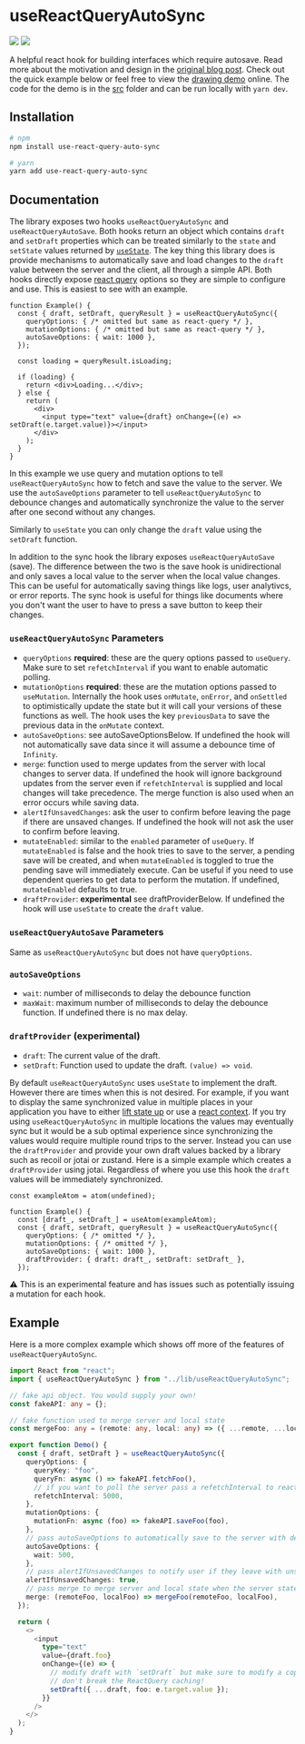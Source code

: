 # useReactQueryAutoSync

![](https://img.shields.io/npm/v/use-react-query-auto-sync?label=npm)
![](https://img.shields.io/bundlephobia/minzip/use-react-query-auto-sync)

A helpful react hook for building interfaces which require autosave.
Read more about the motivation and design in the [original blog post](https://lsmurray.com/blog/react-query-auto-sync-hook).
Check out the quick example below or feel free to view the [drawing demo](https://react-query-auto-sync.lsmurray.com/) online.
The code for the demo is in the [src](./src) folder and can be run locally with `yarn dev`.

## Installation

```sh
# npm
npm install use-react-query-auto-sync

# yarn
yarn add use-react-query-auto-sync
```

## Documentation

The library exposes two hooks `useReactQueryAutoSync` and `useReactQueryAutoSave`.
Both hooks return an object which contains `draft` and `setDraft` properties which can be treated similarly to the `state` and `setState` values returned by [`useState`](https://reactjs.org/docs/hooks-state.html).
The key thing this library does is provide mechanisms to automatically save and load changes to the `draft` value between the server and the client, all through a simple API.
Both hooks directly expose [react query](https://react-query.tanstack.com/) options so they are simple to configure and use.
This is easiest to see with an example.

<!-- prettier-ignore-start -->
```tsx
function Example() {
  const { draft, setDraft, queryResult } = useReactQueryAutoSync({
    queryOptions: { /* omitted but same as react-query */ },
    mutationOptions: { /* omitted but same as react-query */ },
    autoSaveOptions: { wait: 1000 },
  });

  const loading = queryResult.isLoading;

  if (loading) {
    return <div>Loading...</div>;
  } else {
    return (
      <div>
        <input type="text" value={draft} onChange={(e) => setDraft(e.target.value)}></input>
      </div>
    );
  }
}
```
<!-- prettier-ignore-end -->

In this example we use query and mutation options to tell `useReactQueryAutoSync` how to fetch and save the value to the server. We use the `autoSaveOptions` parameter to tell `useReactQueryAutoSync` to debounce changes and automatically synchronize the value to the server after one second without any changes.

Similarly to `useState` you can only change the `draft` value using the `setDraft` function.

In addition to the sync hook the library exposes `useReactQueryAutoSave` (save). The difference between the two is the save hook is unidirectional and only saves a local value to the server when the local value changes. This can be useful for automatically saving things like logs, user analytivcs, or error reports. The sync hook is useful for things like documents where you don't want the user to have to press a save button to keep their changes.

### `useReactQueryAutoSync` Parameters

- `queryOptions` **required**: these are the query options passed to `useQuery`. Make sure to set `refetchInterval` if you want to enable automatic polling.
- `mutationOptions` **required**: these are the mutation options passed to `useMutation`. Internally the hook uses `onMutate`, `onError`, and `onSettled` to optimistically update the state but it will call your versions of these functions as well. The hook uses the key `previousData` to save the previous data in the `onMutate` context.
- `autoSaveOptions`: see autoSaveOptionsBelow. If undefined the hook will not automatically save data since it will assume a debounce time of `Infinity`.
- `merge`: function used to merge updates from the server with local changes to server data. If undefined the hook will ignore background updates from the server even if `refetchInterval` is supplied and local changes will take precedence. The merge function is also used when an error occurs while saving data.
- `alertIfUnsavedChanges`: ask the user to confirm before leaving the page if there are unsaved changes. If undefined the hook will not ask the user to confirm before leaving.
- `mutateEnabled`: similar to the `enabled` parameter of `useQuery`. If `mutateEnabled` is false and the hook tries to save to the server, a pending save will be created, and when `mutateEnabled` is toggled to true the pending save will immediately execute. Can be useful if you need to use dependent queries to get data to perform the mutation. If undefined, `mutateEnabled` defaults to true.
- `draftProvider`: **experimental** see draftProviderBelow. If undefined the hook will use `useState` to create the `draft` value.

### `useReactQueryAutoSave` Parameters

Same as `useReactQueryAutoSync` but does not have `queryOptions`.

### `autoSaveOptions`

- `wait`: number of milliseconds to delay the debounce function
- `maxWait`: maximum number of milliseconds to delay the debounce function. If undefined there is no max delay.

### `draftProvider` (**experimental**)

- `draft`: The current value of the draft.
- `setDraft`: Function used to update the draft. `(value) => void`.

By default `useReactQueryAutoSync` uses `useState` to implement the draft.
However there are times when this is not desired.
For example, if you want to display the same synchronized value in multiple places in your application you have to either [lift state up](https://reactjs.org/docs/lifting-state-up.html) or use a [react context](https://reactjs.org/docs/context.html).
If you try using `useReactQueryAutoSync` in multiple locations the values may eventually sync but it would be a sub optimal experience since synchronizing the values would require multiple round trips to the server.
Instead you can use the `draftProvider` and provide your own draft values backed by a library such as recoil or jotai or zustand.
Here is a simple example which creates a `draftProvider` using jotai.
Regardless of where you use this hook the `draft` values will be immediately synchronized.

<!-- prettier-ignore-start -->
```tsx
const exampleAtom = atom(undefined);

function Example() {
  const [draft_, setDraft_] = useAtom(exampleAtom);
  const { draft, setDraft, queryResult } = useReactQueryAutoSync({
    queryOptions: { /* omitted */ },
    mutationOptions: { /* omitted */ },
    autoSaveOptions: { wait: 1000 },
    draftProvider: { draft: draft_, setDraft: setDraft_ },
  });
```
<!-- prettier-ignore-end-->

⚠️ This is an experimental feature and has issues such as potentially issuing a mutation for each hook.

## Example

Here is a more complex example which shows off more of the features of `useReactQueryAutoSync`.

```ts
import React from "react";
import { useReactQueryAutoSync } from "../lib/useReactQueryAutoSync";

// fake api object. You would supply your own!
const fakeAPI: any = {};

// fake function used to merge server and local state
const mergeFoo: any = (remote: any, local: any) => ({ ...remote, ...local });

export function Demo() {
  const { draft, setDraft } = useReactQueryAutoSync({
    queryOptions: {
      queryKey: "foo",
      queryFn: async () => fakeAPI.fetchFoo(),
      // if you want to poll the server pass a refetchInterval to react query
      refetchInterval: 5000,
    },
    mutationOptions: {
      mutationFn: async (foo) => fakeAPI.saveFoo(foo),
    },
    // pass autoSaveOptions to automatically save to the server with debouncing
    autoSaveOptions: {
      wait: 500,
    },
    // pass alertIfUnsavedChanges to notify user if they leave with unsaved changes
    alertIfUnsavedChanges: true,
    // pass merge to merge server and local state when the server state updates
    merge: (remoteFoo, localFoo) => mergeFoo(remoteFoo, localFoo),
  });

  return (
    <>
      <input
        type="text"
        value={draft.foo}
        onChange={(e) => {
          // modify draft with `setDraft` but make sure to modify a copy so you
          // don't break the ReactQuery caching!
          setDraft({ ...draft, foo: e.target.value });
        }}
      />
    </>
  );
}
```
